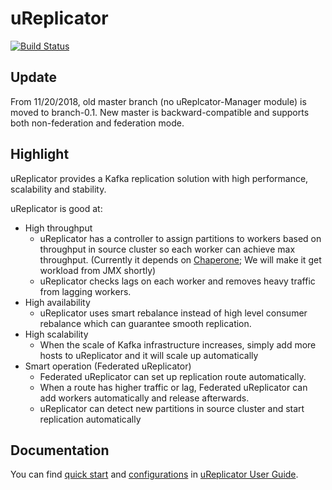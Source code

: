 uReplicator 
============
[![Build Status](https://travis-ci.org/uber/uReplicator.svg?branch=master)](https://travis-ci.org/uber/uReplicator)

## Update

From 11/20/2018, old master branch (no uReplcator-Manager module) is moved to branch-0.1. New master is backward-compatible and supports both non-federation and federation mode.

## Highlight

uReplicator provides a Kafka replication solution with high performance, scalability and stability.

uReplicator is good at:

*   High throughput
    *   uReplicator has a controller to assign partitions to workers based on throughput in source cluster so each worker can achieve max throughput. (Currently it depends on [Chaperone](https://github.com/uber/chaperone); We will make it get workload from JMX shortly)
    *   uReplicator checks lags on each worker and removes heavy traffic from lagging workers.
*   High availability
    *   uReplicator uses smart rebalance instead of high level consumer rebalance which can guarantee smooth replication.
*   High scalability
    *   When the scale of Kafka infrastructure increases, simply add more hosts to uReplicator and it will scale up automatically
*   Smart operation (Federated uReplicator)
    *   Federated uReplicator can set up replication route automatically.
    *   When a route has higher traffic or lag, Federated uReplicator can add workers automatically and release afterwards.
    *   uReplicator can detect new partitions in source cluster and start replication automatically

## Documentation

You can find [quick start](https://github.com/uber/uReplicator/wiki/uReplicator-User-Guide#2-quick-start) and [configurations](https://github.com/uber/uReplicator/wiki/uReplicator-User-Guide#3-configurations) in [uReplicator User Guide](https://github.com/uber/uReplicator/wiki/uReplicator-User-Guide).
